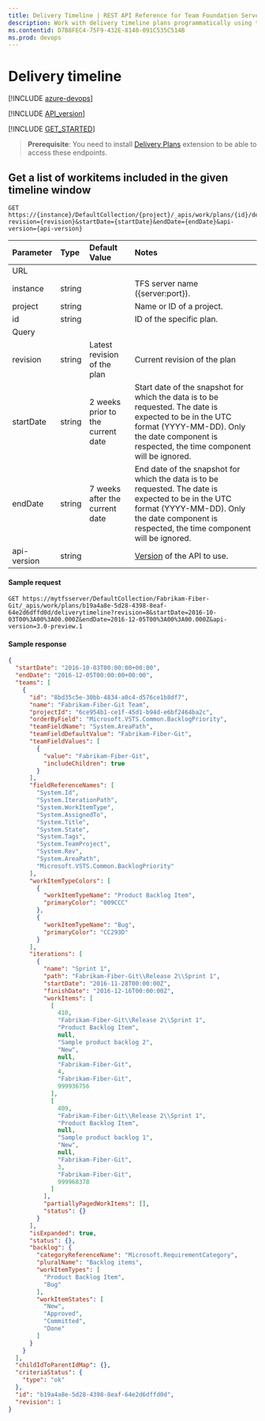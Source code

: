```yaml
---
title: Delivery Timeline | REST API Reference for Team Foundation Server
description: Work with delivery timeline plans programmatically using the REST APIs for Team Foundation Server. 
ms.contentid: D7B8FEC4-75F9-432E-8140-091C535C514B
ms.prod: devops
---
```


# Delivery timeline

[!INCLUDE [azure-devops](../_data/azure-devops-message.md)]

[!INCLUDE [API_version](../_data/version3-preview1.md)]

[!INCLUDE [GET_STARTED](../_data/get-started.md)]

> **Prerequisite**: You need to install [Delivery Plans](https://marketplace.visualstudio.com/items?itemName=ms.vss-plans) extension to be able to access these endpoints.

## Get a list of workitems included in the given timeline window

```httprequest
GET https://{instance}/DefaultCollection/{project}/_apis/work/plans/{id}/deliverytimeline?revision={revision}&startDate={startDate}&endDate={endDate}&api-version={api-version}
```

| Parameter | Type    |Default Value | Notes	
|:----------|:--------|:------------ |:------------------------------
| URL
| instance  | string  | | TFS server name ({server:port}).
| project   | string  | | Name or ID of a project.
| id        | string  | | ID of the specific plan.
| Query
| revision  | string  | Latest revision of the plan | Current revision of the plan
| startDate | string  | 2 weeks prior to the current date | Start date of the snapshot for which the data is to be requested. The date is expected to be in the UTC format (YYYY-MM-DD). Only the date component is respected, the time component will be ignored.
| endDate   | string  | 7 weeks after the current date | End date of the snapshot for which the data is to be requested. The date is expected to be in the UTC format (YYYY-MM-DD). Only the date component is respected, the time component will be ignored.
| api-version | string  | | [Version](../../concepts/rest-api-versioning.md) of the API to use.


#### Sample request

```
GET https://mytfsserver/DefaultCollection/Fabrikam-Fiber-Git/_apis/work/plans/b19a4a8e-5d28-4398-8eaf-64e2d6dffd0d/deliverytimeline?revision=8&startDate=2016-10-03T00%3A00%3A00.000Z&endDate=2016-12-05T00%3A00%3A00.000Z&api-version=3.0-preview.1
```

#### Sample response

```json
{
  "startDate": "2016-10-03T00:00:00+00:00",
  "endDate": "2016-12-05T00:00:00+00:00",
  "teams": [
    {
      "id": "8bd35c5e-30bb-4834-a0c4-d576ce1b8df7",
      "name": "Fabrikam-Fiber-Git Team",
      "projectId": "6ce954b1-ce1f-45d1-b94d-e6bf2464ba2c",
      "orderByField": "Microsoft.VSTS.Common.BacklogPriority",
      "teamFieldName": "System.AreaPath",
      "teamFieldDefaultValue": "Fabrikam-Fiber-Git",
      "teamFieldValues": [
        {
          "value": "Fabrikam-Fiber-Git",
          "includeChildren": true
        }
      ],
      "fieldReferenceNames": [
        "System.Id",
        "System.IterationPath",
        "System.WorkItemType",
        "System.AssignedTo",
        "System.Title",
        "System.State",
        "System.Tags",
        "System.TeamProject",
        "System.Rev",
        "System.AreaPath",
        "Microsoft.VSTS.Common.BacklogPriority"
      ],
      "workItemTypeColors": [
        {
          "workItemTypeName": "Product Backlog Item",
          "primaryColor": "009CCC"
        },
        {
          "workItemTypeName": "Bug",
          "primaryColor": "CC293D"
        }
      ],
      "iterations": [
        {
          "name": "Sprint 1",
          "path": "Fabrikam-Fiber-Git\\Release 2\\Sprint 1",
          "startDate": "2016-11-28T00:00:00Z",
          "finishDate": "2016-12-16T00:00:00Z",
          "workItems": [
            [
              410,
              "Fabrikam-Fiber-Git\\Release 2\\Sprint 1",
              "Product Backlog Item",
              null,
              "Sample product backlog 2",
              "New",
              null,
              "Fabrikam-Fiber-Git",
              4,
              "Fabrikam-Fiber-Git",
              999936756
            ],
            [
              409,
              "Fabrikam-Fiber-Git\\Release 2\\Sprint 1",
              "Product Backlog Item",
              null,
              "Sample product backlog 1",
              "New",
              null,
              "Fabrikam-Fiber-Git",
              3,
              "Fabrikam-Fiber-Git",
              999968378
            ]
          ],
          "partiallyPagedWorkItems": [],
          "status": {}
        }
      ],
      "isExpanded": true,
      "status": {},
      "backlog": {
        "categoryReferenceName": "Microsoft.RequirementCategory",
        "pluralName": "Backlog items",
        "workItemTypes": [
          "Product Backlog Item",
          "Bug"
        ],
        "workItemStates": [
          "New",
          "Approved",
          "Committed",
          "Done"
        ]
      }
    }
  ],
  "childIdToParentIdMap": {},
  "criteriaStatus": {
    "type": "ok"
  },
  "id": "b19a4a8e-5d28-4398-8eaf-64e2d6dffd0d",
  "revision": 1
}
```

